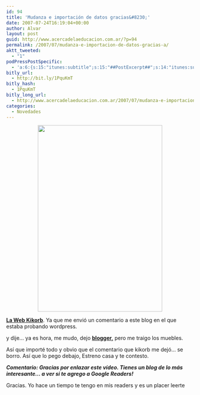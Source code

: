 ```yaml
---
id: 94
title: 'Mudanza e importación de datos gracias&#8230;'
date: 2007-07-24T16:19:04+00:00
author: Alvar
layout: post
guid: http://www.acercadelaeducacion.com.ar/?p=94
permalink: /2007/07/mudanza-e-importacion-de-datos-gracias-a/
aktt_tweeted:
  - "1"
podPressPostSpecific:
  - 'a:6:{s:15:"itunes:subtitle";s:15:"##PostExcerpt##";s:14:"itunes:summary";s:15:"##PostExcerpt##";s:15:"itunes:keywords";s:17:"##WordPressCats##";s:13:"itunes:author";s:10:"##Global##";s:15:"itunes:explicit";s:2:"No";s:12:"itunes:block";s:2:"No";}'
bitly_url:
  - http://bit.ly/1PquKmT
bitly_hash:
  - 1PquKmT
bitly_long_url:
  - http://www.acercadelaeducacion.com.ar/2007/07/mudanza-e-importacion-de-datos-gracias-a/
categories:
  - Novedades
---
```

<a href="http://etsiit.blogspot.com/"></a>
<p style="text-align: center"><a href="http://etsiit.blogspot.com/"><img src="http://farm1.static.flickr.com/124/397481504_cd24280a60.jpg?v=0" height="500" width="334" /></a></p>
<strong><a href="http://etsiit.blogspot.com/">La Web Kikorb</a></strong>. Ya que me envió un comentario a este blog en el que estaba probando wordpress.

y dije... ya es hora, me mudo, dejo <strong><a href="http://acercadelaeducacion.blogspot.com">blogger,</a></strong> pero me traigo los muebles.

Así que importé todo y obvio que el comentario que kikorb me dejó... se borro.  Así que lo pego debajo, Estreno casa y te contesto.

<strong><em>Comentario:
Gracias por enlazar este vídeo. Tienes un blog de lo más interesante... a ver si te agrego a Google Readers!</em></strong>

Gracias. Yo hace un tiempo te tengo en mis readers y es un placer leerte